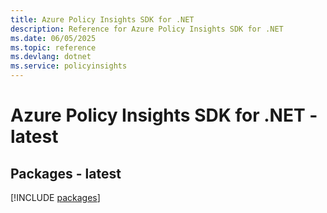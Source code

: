 ```yaml
---
title: Azure Policy Insights SDK for .NET
description: Reference for Azure Policy Insights SDK for .NET
ms.date: 06/05/2025
ms.topic: reference
ms.devlang: dotnet
ms.service: policyinsights
---
```

# Azure Policy Insights SDK for .NET - latest
## Packages - latest
[!INCLUDE [packages](policy-insights-index.md)]
